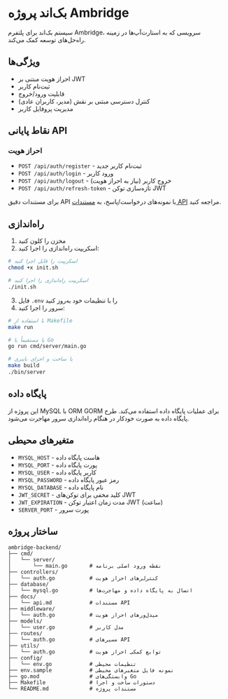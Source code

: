 # بک‌اند پروژه Ambridge

سیستم بک‌اند برای پلتفرم Ambridge، سرویسی که به استارت‌آپ‌ها در زمینه راه‌حل‌های توسعه کمک می‌کند.

## ویژگی‌ها

- احراز هویت مبتنی بر JWT
- ثبت‌نام کاربر
- قابلیت ورود/خروج
- کنترل دسترسی مبتنی بر نقش (مدیر، کاربران عادی)
- مدیریت پروفایل کاربر

## نقاط پایانی API

### احراز هویت
- `POST /api/auth/register` - ثبت‌نام کاربر جدید
- `POST /api/auth/login` - ورود کاربر
- `POST /api/auth/logout` - خروج کاربر (نیاز به احراز هویت)
- `POST /api/auth/refresh-token` - تازه‌سازی توکن JWT

برای مستندات دقیق API با نمونه‌های درخواست/پاسخ، به [مستندات API](docs/api.md) مراجعه کنید.

## راه‌اندازی

1. مخزن را کلون کنید
2. اسکریپت راه‌اندازی را اجرا کنید:

```bash
# اسکریپت را قابل اجرا کنید
chmod +x init.sh

# اسکریپت راه‌اندازی را اجرا کنید
./init.sh
```

3. فایل `.env` را با تنظیمات خود به‌روز کنید
4. سرور را اجرا کنید:

```bash
# با استفاده از Makefile
make run

# یا مستقیماً با Go
go run cmd/server/main.go

# یا ساخت و اجرای باینری
make build
./bin/server
```

## پایگاه داده

این پروژه از MySQL با ORM GORM برای عملیات پایگاه داده استفاده می‌کند. طرح پایگاه داده به صورت خودکار در هنگام راه‌اندازی سرور مهاجرت می‌شود.

## متغیرهای محیطی

- `MYSQL_HOST` - هاست پایگاه داده
- `MYSQL_PORT` - پورت پایگاه داده
- `MYSQL_USER` - کاربر پایگاه داده
- `MYSQL_PASSWORD` - رمز عبور پایگاه داده
- `MYSQL_DATABASE` - نام پایگاه داده
- `JWT_SECRET` - کلید مخفی برای توکن‌های JWT
- `JWT_EXPIRATION` - مدت زمان اعتبار توکن JWT (ساعت)
- `SERVER_PORT` - پورت سرور

## ساختار پروژه

```
ambridge-backend/
├── cmd/
│   └── server/
│       └── main.go       # نقطه ورود اصلی برنامه
├── controllers/
│   └── auth.go           # کنترلرهای احراز هویت
├── database/
│   └── mysql.go          # اتصال به پایگاه داده و مهاجرت‌ها
├── docs/
│   └── api.md            # مستندات API
├── middleware/
│   └── auth.go           # میدل‌ور‌های احراز هویت
├── models/
│   └── user.go           # مدل کاربر
├── routes/
│   └── auth.go           # مسیرهای API
├── utils/
│   └── auth.go           # توابع کمکی احراز هویت
├── config/
│   └── env.go            # تنظیمات محیطی
├── env.sample            # نمونه فایل متغیرهای محیطی
├── go.mod                # وابستگی‌های Go
├── Makefile              # دستورات ساخت و اجرا
└── README.md             # مستندات پروژه
```